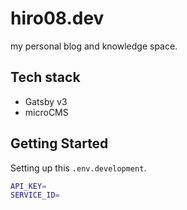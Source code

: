 # hiro08.dev

my personal blog and knowledge space.

## Tech stack

- Gatsby v3
- microCMS

## Getting Started

Setting up this `.env.development`.

```bash
API_KEY=
SERVICE_ID=
```
